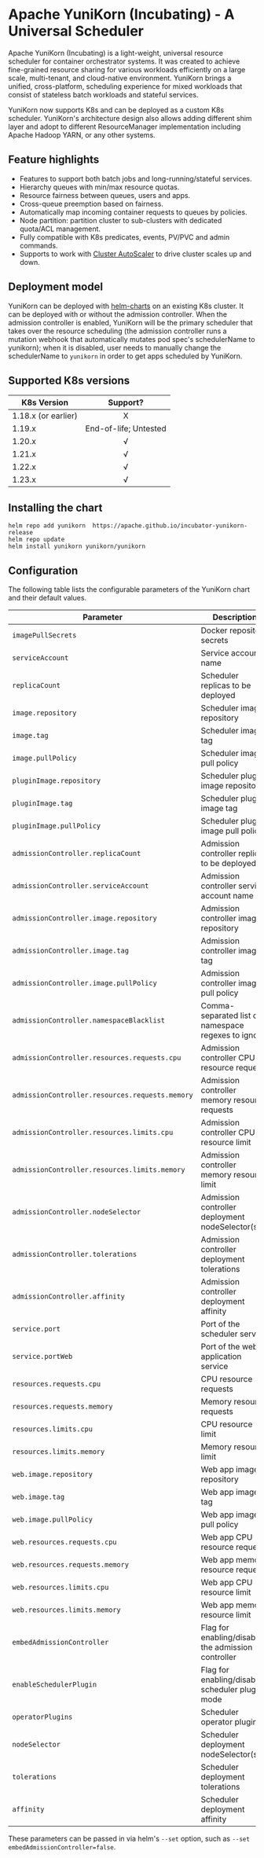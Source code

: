 <!--
 * Licensed to the Apache Software Foundation (ASF) under one
 * or more contributor license agreements.  See the NOTICE file
 * distributed with this work for additional information
 * regarding copyright ownership.  The ASF licenses this file
 * to you under the Apache License, Version 2.0 (the
 * "License"); you may not use this file except in compliance
 * with the License.  You may obtain a copy of the License at
 *
 *     http://www.apache.org/licenses/LICENSE-2.0
 *
 * Unless required by applicable law or agreed to in writing, software
 * distributed under the License is distributed on an "AS IS" BASIS,
 * WITHOUT WARRANTIES OR CONDITIONS OF ANY KIND, either express or implied.
 * See the License for the specific language governing permissions and
 * limitations under the License.
 -->
# Apache YuniKorn (Incubating) - A Universal Scheduler

Apache YuniKorn (Incubating) is a light-weight, universal resource scheduler for container orchestrator systems.
It was created to achieve fine-grained resource sharing for various workloads efficiently on a large scale, multi-tenant,
and cloud-native environment. YuniKorn brings a unified, cross-platform, scheduling experience for mixed workloads that consist
of stateless batch workloads and stateful services. 

YuniKorn now supports K8s and can be deployed as a custom K8s scheduler. YuniKorn's architecture design also allows adding different
shim layer and adopt to different ResourceManager implementation including Apache Hadoop YARN, or any other systems. 

## Feature highlights

- Features to support both batch jobs and long-running/stateful services.
- Hierarchy queues with min/max resource quotas.
- Resource fairness between queues, users and apps.
- Cross-queue preemption based on fairness.
- Automatically map incoming container requests to queues by policies. 
- Node partition: partition cluster to sub-clusters with dedicated quota/ACL management.
- Fully compatible with K8s predicates, events, PV/PVC and admin commands.
- Supports to work with [Cluster AutoScaler](https://github.com/kubernetes/autoscaler/tree/master/cluster-autoscaler) to drive cluster scales up and down. 

## Deployment model
YuniKorn can be deployed with [helm-charts](https://hub.helm.sh/charts/yunikorn/yunikorn) on an existing K8s cluster. It can be deployed with or without the admission controller. When the admission controller is enabled, YuniKorn will be the primary scheduler that takes over the resource scheduling (the admission controller runs a mutation webhook that automatically mutates pod spec's schedulerName to yunikorn); when it is disabled, user needs to manually change the schedulerName to `yunikorn` in order to get apps scheduled by YuniKorn.

## Supported K8s versions 

| K8s Version         |       Support?        |
| ------------------- | :-------------------: |
| 1.18.x (or earlier) |           X           |
| 1.19.x              | End-of-life; Untested |
| 1.20.x              |           √           |
| 1.21.x              |           √           |
| 1.22.x              |           √           |
| 1.23.x              |           √           |

## Installing the chart
```
helm repo add yunikorn  https://apache.github.io/incubator-yunikorn-release
helm repo update 
helm install yunikorn yunikorn/yunikorn
```
## Configuration
The following table lists the configurable parameters of the YuniKorn chart and their default values.

| Parameter                                       | Description                                          | Default                         |
| ----------------------------------------------- | ---------------------------------------------------- | ------------------------------- |
| `imagePullSecrets`                              | Docker repository secrets                            | ` `                             |
| `serviceAccount`                                | Service account name                                 | `yunikorn-admin`                |
| `replicaCount`                                  | Scheduler replicas to be deployed                    | `1`                             |
| `image.repository`                              | Scheduler image repository                           | `apache/yunikorn`               |
| `image.tag`                                     | Scheduler image tag                                  | `scheduler-latest`              |
| `image.pullPolicy`                              | Scheduler image pull policy                          | `Always`                        |
| `pluginImage.repository`                        | Scheduler plugin image repository                    | `apache/yunikorn`               |
| `pluginImage.tag`                               | Scheduler plugin image tag                           | `scheduler-plugin-latest`       |
| `pluginImage.pullPolicy`                        | Scheduler plugin image pull policy                   | `Always`                        |
| `admissionController.replicaCount`              | Admission controller replicas to be deployed         | `1`                             |
| `admissionController.serviceAccount`            | Admission controller service account name            | `yunikorn-admission-controller` |
| `admissionController.image.repository`          | Admission controller image repository                | `apache/yunikorn`               |
| `admissionController.image.tag`                 | Admission controller image tag                       | `admission-latest`              |
| `admissionController.image.pullPolicy`          | Admission controller image pull policy               | `Always`                        |
| `admissionController.namespaceBlacklist`        | Comma-separated list of namespace regexes to ignore  | `^kube-system$`                 |
| `admissionController.resources.requests.cpu`    | Admission controller CPU resource requests           | `100m`                          |
| `admissionController.resources.requests.memory` | Admission controller memory resource requests        | `500Mi`                         |
| `admissionController.resources.limits.cpu`      | Admission controller CPU resource limit              | `500m`                          |
| `admissionController.resources.limits.memory`   | Admission controller memory resource limit           | `500Mi`                         |
| `admissionController.nodeSelector`              | Admission controller deployment nodeSelector(s)      | `{}`                            |
| `admissionController.tolerations`               | Admission controller deployment tolerations          | `[]`                            |
| `admissionController.affinity`                  | Admission controller deployment affinity             | `{}`                            |
| `service.port`                                  | Port of the scheduler service                        | `9080`                          |
| `service.portWeb`                               | Port of the web application service                  | `9889`                          |
| `resources.requests.cpu`                        | CPU resource requests                                | `200m`                          |
| `resources.requests.memory`                     | Memory resource requests                             | `1Gi`                           |
| `resources.limits.cpu`                          | CPU resource limit                                   | `4`                             |
| `resources.limits.memory`                       | Memory resource limit                                | `2Gi`                           |
| `web.image.repository`                          | Web app image repository                             | `apache/yunikorn`               |
| `web.image.tag`                                 | Web app image tag                                    | `web-latest`                    |
| `web.image.pullPolicy`                          | Web app image pull policy                            | `Always`                        |
| `web.resources.requests.cpu`                    | Web app CPU resource requests                        | `100m`                          |
| `web.resources.requests.memory`                 | Web app memory resource requests                     | `100Mi`                         |
| `web.resources.limits.cpu`                      | Web app CPU resource limit                           | `200m`                          |
| `web.resources.limits.memory`                   | Web app memory resource limit                        | `500Mi`                         |
| `embedAdmissionController`                      | Flag for enabling/disabling the admission controller | `true`                          |
| `enableSchedulerPlugin`                         | Flag for enabling/disabling scheduler plugin mode    | `false`                         |
| `operatorPlugins`                               | Scheduler operator plugins                           | `general`                       |
| `nodeSelector`                                  | Scheduler deployment nodeSelector(s)                 | `{}`                            |
| `tolerations`                                   | Scheduler deployment tolerations                     | `[]`                            |
| `affinity`                                      | Scheduler deployment affinity                        | `{}`                            |

These parameters can be passed in via helm's `--set` option, such as `--set embedAdmissionController=false`.

